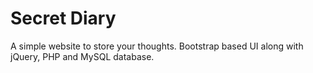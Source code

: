 # Secret Diary
A simple website to store your thoughts. Bootstrap based UI along with jQuery, PHP and MySQL database.
